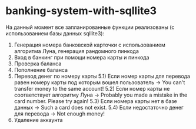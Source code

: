 # banking-system-with-sqllite3

На данный момент все запланированные функции реализованы (с использованием базы данных sqllite3):

1) Генерация номера банковской карточки с использованием алгоритма Луна, генерация рандомного пинкода
2) Вход в банкинг при помощи номера карты и пинкода 
3) Проверка баланса
4) Пополнение баланса
5) Перевод денег по номеру карты
   5.1) Если номер карты для перевода равен номеру карты под которым вошел пользователь -> You can't transfer money to the same account!
   5.2) Если номер карты не соответствует алгоритму Луна -> Probably you made a mistake in the card number. Please try again!
   5.3) Если номера карты нет в базе данных -> Such a card does not exist.
   5.4) Если недостаточно денег для перевода -> Not enough money!
6) Удаление аккаунта
